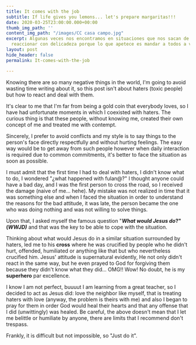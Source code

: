 ```yaml
---
title: It comes with the job
subtitle: If life gives you lemons... let's prepare margaritas!!!
date: 2020-03-25T23:00:00.000+00:00
thumb_img_path: ''
content_img_path: "/images/CC casa campo.jpg"
excerpt: Algunas veces nos encontramos en situaciones que nos sacan de onda y cuesta
  reaccionar con delicadeza porque lo que apetece es mandar a todos a volar.
layout: post
hide_header: false
permalink: It-comes-with-the-job

---
```

Knowing there are so many negative things in the world, I'm going to avoid wasting time writing about it, so this post isn't about haters (toxic people) but how to react and deal with them.

It's clear to me that I'm far from being a gold coin that everybody loves, so I have had unfortunate moments in which I coexisted with haters. The curious thing is that these people, without knowing me, created their own concept of me and treated me with contempt.

Sincerely, I prefer to avoid conflicts and my style is to say things to the person's face directly respectfully and without hurting feelings. The easy way would be to get away from such people however when daily interaction is required due to common commitments, it's better to face the situation as soon as possible.

I must admit that the first time I had to deal with haters, I didn't know what to do, I wondered "¿what happened with fulan@?" I thought anyone could have a bad day, and I was the first person to cross the road, so I received the damage (naive of me... hehe). My mistake was not realized in time that it was something else and when I faced the situation in order to understand the reasons for the bad attitude, it was late, the person became the one who was doing nothing and was not willing to solve things.

Upon that, I asked myself the famous question "**_What would Jesus do_?" (_WWJD)_** and that was the key to be able to cope with the situation.

Thinking about what would Jesus do in a similar situation surrounded by haters, led me to his **cross** where he was crucified by people who he didn't hurt, offended, humiliated or anything like that but who nevertheless crucified him. Jesus' attitude is supernatural evidently, He not only didn't react in the same way, but he even prayed to God for forgiving them because they didn't know what they did... OMG!! Wow! No doubt, he is my **superhero** par excellence.

I know I am not perfect, buuuut I am learning from a great teacher, so I decided to act as Jesus did: love the neighbor like myself, that is treating haters with love (anyway, the problem is theirs with me) and also I began to pray for them in order God would heal their hearts and that any offense that I did (unwittingly) was healed. Be careful, the above doesn't mean that I let me belittle or humiliate by anyone, there are limits that I recommend don't trespass.

Frankly, it is difficult but not impossible, so "Just do it".